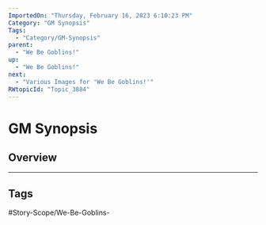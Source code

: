 ```yaml
---
ImportedOn: "Thursday, February 16, 2023 6:10:23 PM"
Category: "GM Synopsis"
Tags:
  - "Category/GM-Synopsis"
parent:
  - "We Be Goblins!"
up:
  - "We Be Goblins!"
next:
  - "Various Images for 'We Be Goblins!'"
RWtopicId: "Topic_3884"
---
```

# GM Synopsis
## Overview

---
## Tags
#Story-Scope/We-Be-Goblins-

